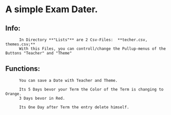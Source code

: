 # A simple Exam Dater.


## Info:

          In Directory **"Lists"** are 2 Csv-Files:  **techer.csv, themes.csv;**
          With this Files, you can controll/change the Pullup-menus of the Buttons "Teacher" and "Theme"


## Functions:

          You can save a Date with Teacher and Theme.

          Its 5 Days bevor your Term the Color of the Term is changing to Orange.
          3 Days bevor in Red.

          Its One Day after Term the entry delete himself.



